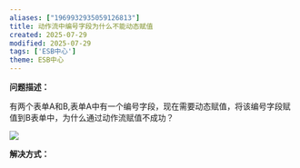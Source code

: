 ```yaml
---
aliases: ["1969932935059126813"]
title: 动作流中编号字段为什么不能动态赋值
created: 2025-07-29
modified: 2025-07-29
tags: ['ESB中心']
theme: ESB中心
---
```


**问题描述：**

有两个表单A和B,表单A中有一个编号字段，现在需要动态赋值，将该编号字段赋值到B表单中，为什么通过动作流赋值不成功？

![](https://myhelpdoc.oss-cn-heyuan.aliyuncs.com/mdimages/649d356c69bf18e48bc588cd10c6e5b3.jpg)

**解决方式：**


